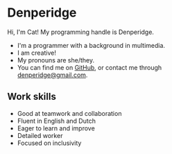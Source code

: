 # Denperidge

Hi, I'm Cat! My programming handle is Denperidge. 

- I'm a programmer with a background in multimedia.
- I am creative!
- My pronouns are she/they.
- You can find me on [GitHub](https://github.com/Denperidge), or contact me through denperidge@gmail.com.


## Work skills
- Good at teamwork and collaboration
- Fluent in English and Dutch
- Eager to learn and improve
- Detailed worker
- Focused on inclusivity
